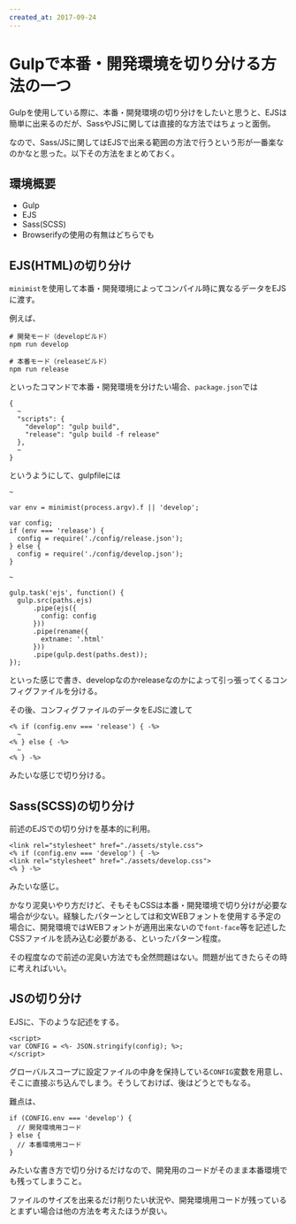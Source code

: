 ```yaml
---
created_at: 2017-09-24
---
```


# Gulpで本番・開発環境を切り分ける方法の一つ

Gulpを使用している際に、本番・開発環境の切り分けをしたいと思うと、EJSは簡単に出来るのだが、SassやJSに関しては直接的な方法ではちょっと面倒。

なので、Sass/JSに関してはEJSで出来る範囲の方法で行うという形が一番楽なのかなと思った。以下その方法をまとめておく。

## 環境概要

+ Gulp
+ EJS
+ Sass(SCSS)
+ Browserifyの使用の有無はどちらでも


## EJS(HTML)の切り分け

`minimist`を使用して本番・開発環境によってコンパイル時に異なるデータをEJSに渡す。

例えば、

```
# 開発モード（developビルド）
npm run develop

# 本番モード（releaseビルド）
npm run release
```

といったコマンドで本番・開発環境を分けたい場合、`package.json`では

```
{
  ~
  "scripts": {
    "develop": "gulp build",
    "release": "gulp build -f release"
  },
  ~
}
```

というようにして、gulpfileには


```
~

var env = minimist(process.argv).f || 'develop';

var config;
if (env === 'release') {
  config = require('./config/release.json');
} else {
  config = require('./config/develop.json');
}

~

gulp.task('ejs', function() {
  gulp.src(paths.ejs)
      .pipe(ejs({
        config: config
      }))
      .pipe(rename({
        extname: '.html'
      }))
      .pipe(gulp.dest(paths.dest));
});
```

といった感じで書き、developなのかreleaseなのかによって引っ張ってくるコンフィグファイルを分ける。

その後、コンフィグファイルのデータをEJSに渡して

```
<% if (config.env === 'release') { -%>
  ~
<% } else { -%>
  ~
<% } -%>
```

みたいな感じで切り分ける。



## Sass(SCSS)の切り分け

前述のEJSでの切り分けを基本的に利用。

```
<link rel="stylesheet" href="./assets/style.css">
<% if (config.env === 'develop') { -%>
<link rel="stylesheet" href="./assets/develop.css">
<% } -%>
```

みたいな感じ。

かなり泥臭いやり方だけど、そもそもCSSは本番・開発環境で切り分けが必要な場合が少ない。経験したパターンとしては和文WEBフォントを使用する予定の場合に、開発環境ではWEBフォントが適用出来ないので`font-face`等を記述したCSSファイルを読み込む必要がある、といったパターン程度。

その程度なので前述の泥臭い方法でも全然問題はない。問題が出てきたらその時に考えればいい。



## JSの切り分け

EJSに、下のような記述をする。

```
<script>
var CONFIG = <%- JSON.stringify(config); %>;
</script>
```

グローバルスコープに設定ファイルの中身を保持している`CONFIG`変数を用意し、そこに直接ぶち込んでしまう。そうしておけば、後はどうとでもなる。

難点は、

```
if (CONFIG.env === 'develop') {
  // 開発環境用コード
} else {
  // 本番環境用コード
}
```

みたいな書き方で切り分けるだけなので、開発用のコードがそのまま本番環境でも残ってしまうこと。

ファイルのサイズを出来るだけ削りたい状況や、開発環境用コードが残っているとまずい場合は他の方法を考えたほうが良い。
